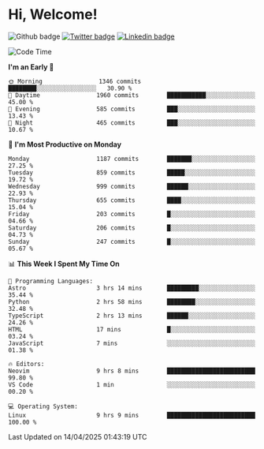   # Hi, Welcome!
  ![Github badge](https://img.shields.io/github/followers/kraken-afk.svg?style=social&label=Follow&maxAge=2592000)
  [![Twitter badge](https://img.shields.io/badge/-Twitter-00acee?style=flat-square&logo=Twitter&logoColor=white)](https://twitter.com/trshppl)
  [![Linkedin badge](https://img.shields.io/badge/LinkedIn-0077B5?style=flat-square&logo=linkedin&logoColor=white)](https://www.linkedin.com/in/noveanrer)
<!--START_SECTION:waka-->
![Code Time](http://img.shields.io/badge/Code%20Time-859%20hrs%2030%20mins-blue)

**I'm an Early 🐤** 

```text
🌞 Morning                1346 commits        ████████░░░░░░░░░░░░░░░░░   30.90 % 
🌆 Daytime                1960 commits        ███████████░░░░░░░░░░░░░░   45.00 % 
🌃 Evening                585 commits         ███░░░░░░░░░░░░░░░░░░░░░░   13.43 % 
🌙 Night                  465 commits         ███░░░░░░░░░░░░░░░░░░░░░░   10.67 % 
```
📅 **I'm Most Productive on Monday** 

```text
Monday                   1187 commits        ███████░░░░░░░░░░░░░░░░░░   27.25 % 
Tuesday                  859 commits         █████░░░░░░░░░░░░░░░░░░░░   19.72 % 
Wednesday                999 commits         ██████░░░░░░░░░░░░░░░░░░░   22.93 % 
Thursday                 655 commits         ████░░░░░░░░░░░░░░░░░░░░░   15.04 % 
Friday                   203 commits         █░░░░░░░░░░░░░░░░░░░░░░░░   04.66 % 
Saturday                 206 commits         █░░░░░░░░░░░░░░░░░░░░░░░░   04.73 % 
Sunday                   247 commits         █░░░░░░░░░░░░░░░░░░░░░░░░   05.67 % 
```


📊 **This Week I Spent My Time On** 

```text
💬 Programming Languages: 
Astro                    3 hrs 14 mins       █████████░░░░░░░░░░░░░░░░   35.44 % 
Python                   2 hrs 58 mins       ████████░░░░░░░░░░░░░░░░░   32.48 % 
TypeScript               2 hrs 13 mins       ██████░░░░░░░░░░░░░░░░░░░   24.26 % 
HTML                     17 mins             █░░░░░░░░░░░░░░░░░░░░░░░░   03.24 % 
JavaScript               7 mins              ░░░░░░░░░░░░░░░░░░░░░░░░░   01.38 % 

🔥 Editors: 
Neovim                   9 hrs 8 mins        █████████████████████████   99.80 % 
VS Code                  1 min               ░░░░░░░░░░░░░░░░░░░░░░░░░   00.20 % 

💻 Operating System: 
Linux                    9 hrs 9 mins        █████████████████████████   100.00 % 
```


 Last Updated on 14/04/2025 01:43:19 UTC
<!--END_SECTION:waka-->